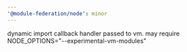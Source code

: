 ```yaml
---
'@module-federation/node': minor
---
```


dynamic import callback handler passed to vm. may require NODE_OPTIONS="--experimental-vm-modules"
